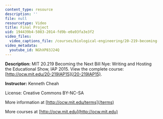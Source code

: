 ```yaml
---
content_type: resource
description: ''
file: null
resourcetype: Video
title: Final Project
uid: 194439b4-5083-2014-fd9b-e0a93fa3e3f2
video_files:
  video_captions_file: /courses/biological-engineering/20-219-becoming-the-next-bill-nye-writing-and-hosting-the-educational-show-january-iap-2015/student-projects/kenneth-cheahs-project/final-project-1/NGhXP83J24Q.vtt
video_metadata:
  youtube_id: NGhXP83J24Q
---
```


**Description:** MIT 20.219 Becoming the Next Bill Nye: Writing and Hosting the Educational Show, IAP 2015. View the complete course: [http://ocw.mit.edu/20-219IAP15](/20-219IAP15).

**Instructor:** Kenneth Cheah

License: Creative Commons BY-NC-SA

More information at [http://ocw.mit.edu/terms](/terms)

More courses at [http://ocw.mit.edu](http://ocw.mit.edu)